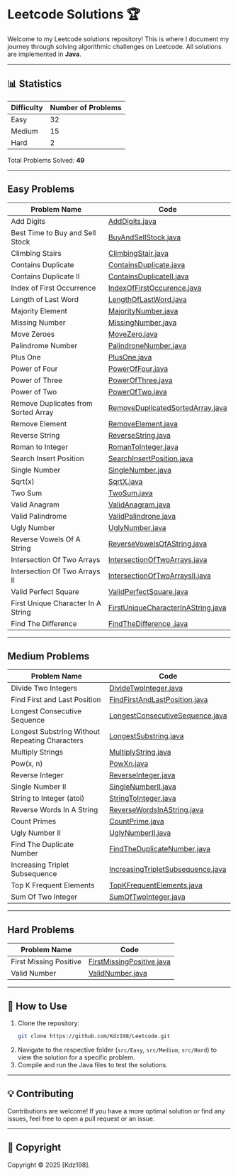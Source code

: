 # Leetcode Solutions 🏆

Welcome to my Leetcode solutions repository! This is where I document my journey through solving algorithmic challenges on Leetcode. All solutions are implemented in **Java**.

---

## 📊 Statistics

| Difficulty | Number of Problems | 
|------------|--------------------|
| Easy       | 32                 | 
| Medium     | 15                 | 
| Hard       | 2                  | 
        
Total Problems Solved: **49**

---

## Easy Problems

| Problem Name                        | Code                                                                         |
|-------------------------------------|------------------------------------------------------------------------------|
| Add Digits                          | [AddDigits.java](src/Easy/AddDigits.java)                                    |
| Best Time to Buy and Sell Stock     | [BuyAndSellStock.java](src/Easy/BuyAndSellStock.java)                        |
| Climbing Stairs                     | [ClimbingStair.java](src/Easy/ClimbingStair.java)                            |
| Contains Duplicate                  | [ContainsDuplicate.java](src/Easy/ContainsDuplicate.java)                    |
| Contains Duplicate II               | [ContainsDuplicateII.java](src/Easy/ContainsDuplicateII.java)                |
| Index of First Occurrence           | [IndexOfFirstOccurence.java](src/Easy/IndexOfFirstOccurence.java)            |
| Length of Last Word                 | [LengthOfLastWord.java](src/Easy/LengthOfLastWord.java)                      |
| Majority Element                    | [MajorityNumber.java](src/Easy/MajorityNumber.java)                          |
| Missing Number                      | [MissingNumber.java](src/Easy/MissingNumber.java)                            |
| Move Zeroes                         | [MoveZero.java](src/Easy/MoveZero.java)                                      |
| Palindrome Number                   | [PalindroneNumber.java](src/Easy/PalindroneNumber.java)                      |
| Plus One                            | [PlusOne.java](src/Easy/PlusOne.java)                                        |
| Power of Four                       | [PowerOfFour.java](src/Easy/PowerOfFour.java)                                |
| Power of Three                      | [PowerOfThree.java](src/Easy/PowerOfThree.java)                              |
| Power of Two                        | [PowerOfTwo.java](src/Easy/PowerOfTwo.java)                                  |
| Remove Duplicates from Sorted Array | [RemoveDuplicatedSortedArray.java](src/Easy/RemoveDuplicatedSortedArray.java) |
| Remove Element                      | [RemoveElement.java](src/Easy/RemoveElement.java)                            |
| Reverse String                      | [ReverseString.java](src/Easy/ReverseString.java)                            |
| Roman to Integer                    | [RomanToInteger.java](src/Easy/RomanToInteger.java)                          |
| Search Insert Position              | [SearchInsertPosition.java](src/Easy/SearchInsertPosition.java)              |
| Single Number                       | [SingleNumber.java](src/Easy/SingleNumber.java)                              |
| Sqrt(x)                             | [SqrtX.java](src/Easy/SqrtX.java)                                            |
| Two Sum                             | [TwoSum.java](src/Easy/TwoSum.java)                                          |
| Valid Anagram                       | [ValidAnagram.java](src/Easy/ValidAnagram.java)                              |
| Valid Palindrome                    | [ValidPalindrone.java](src/Easy/ValidPalindrone.java)                        |
| Ugly Number                         | [UglyNumber.java](src/Easy/UglyNumber.java)                                  |
| Reverse Vowels Of A String          | [ReverseVowelsOfAString.java](src/Easy/ReverseVowelsOfAString.java)          |
| Intersection Of Two Arrays          | [IntersectionOfTwoArrays.java](src/Easy/IntersectionOfTwoArrays.java)        |
| Intersection Of Two Arrays II       | [IntersectionOfTwoArraysII.java](src/Easy/IntersectionOfTwoArraysII.java)    |
| Valid Perfect Square                | [ValidPerfectSquare.java](src/Easy/ValidPerfectSquare.java)                  |
| First Unique Character In A String  | [FirstUniqueCharacterInAString.java](src/Easy/FirstUniqueCharacterInAString.java)       |
| Find The Difference                 | [FindTheDifference .java](src/Easy/FindTheDifference.java)        |
---

## Medium Problems

| Problem Name                                   | Code                                                                          |
|------------------------------------------------|-------------------------------------------------------------------------------|
| Divide Two Integers                            | [DivideTwoInteger.java](src/Medium/DivideTwoInteger.java)                     |
| Find First and Last Position                   | [FindFirstAndLastPosition.java](src/Medium/FindFirstAndLastPosition.java)     |
| Longest Consecutive Sequence                   | [LongestConsecutiveSequence.java](src/Medium/LongestConsecutiveSequence.java) |
| Longest Substring Without Repeating Characters | [LongestSubstring.java](src/Medium/LongestSubstring.java)                     |
| Multiply Strings                               | [MultiplyString.java](src/Medium/MultiplyString.java)                         |
| Pow(x, n)                                      | [PowXn.java](src/Medium/PowXn.java)                                           |
| Reverse Integer                                | [ReverseInteger.java](src/Medium/ReverseInteger.java)                         |
| Single Number II                               | [SingleNumberII.java](src/Medium/SingleNumberII.java)                         |
| String to Integer (atoi)                       | [StringToInteger.java](src/Medium/StringToInteger.java)                       |
| Reverse Words In A String                      | [ReverseWordsInAString.java](src/Medium/ReverseWordsInAString.java)           |
| Count Primes                                   | [CountPrime.java](src/Medium/CountPrime.java)                                 |
| Ugly Number II                                 | [UglyNumberII.java](src/Medium/UglyNumberII.java)                             |
| Find The Duplicate Number                      | [FindTheDuplicateNumber.java](src/Medium/FindTheDuplicateNumber.java)         |
| Increasing Triplet Subsequence                 | [IncreasingTripletSubsequence.java](src/Medium/IncreasingTripletSubsequence.java)         |
| Top K Frequent Elements                        | [TopKFrequentElements.java](src/Medium/TopKFrequentElements.java)         |
| Sum Of Two Integer                             | [SumOfTwoInteger.java](src/Medium/SumOfTwoInteger.java)         |

---

## Hard Problems

| Problem Name                        | Code                                                                                  |
|-------------------------------------|---------------------------------------------------------------------------------------|
| First Missing Positive              | [FirstMissingPositive.java](src/Hard/FirstMissingPositive.java)                       |
| Valid Number                        | [ValidNumber.java](src/Hard/ValidNumber.java)                                         |

---

## 📌 How to Use

1. Clone the repository:
   ```bash
   git clone https://github.com/Kdz198/Leetcode.git
   ```
2. Navigate to the respective folder (`src/Easy`, `src/Medium`, `src/Hard`) to view the solution for a specific problem.
3. Compile and run the Java files to test the solutions.

---

## 💡 Contributing

Contributions are welcome! If you have a more optimal solution or find any issues, feel free to open a pull request or an issue.

---

## 📜 Copyright

Copyright © 2025 [Kdz198].
